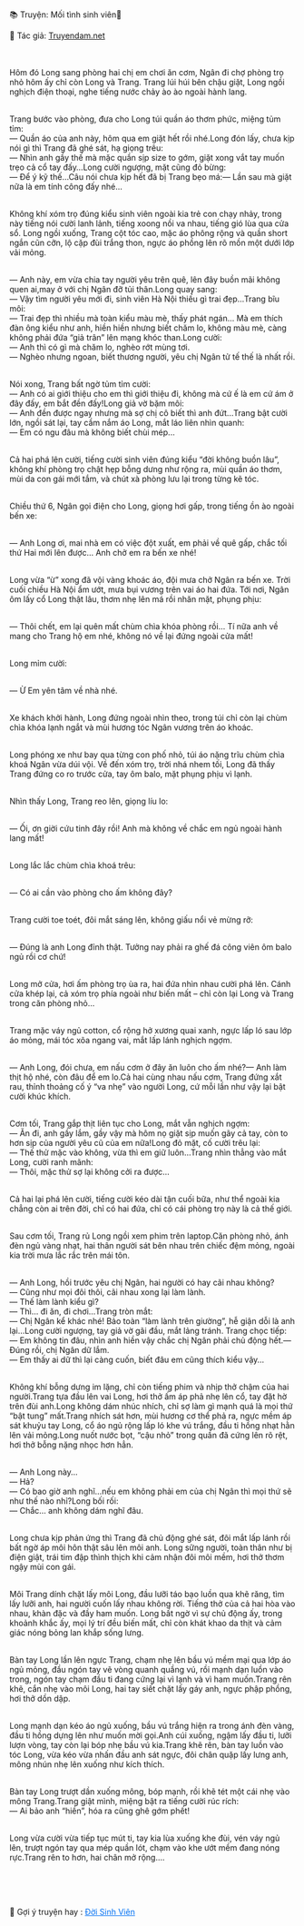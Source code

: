 
📚 Truyện: Mối tình sinh viên🔞 
<br>
<p>📖 Tác giả: <a href="https://truyendam.net" target="_blank" title="Truyện sex người lớn, truyện 18+ tại Truyendam.net">Truyendam.net</a></p>
<br></br>
<!-- Escalation flagship: bắt đầu ngoại tình, hôn hít, va chạm nóng bỏng, chemistry bùng nổ, mùi flagship sex sinh viên, chuẩn motif phòng trọ 18+, Truyendam.net truyện sex cập nhật nhanh nhất -->
Hôm đó Long sang phòng hai chị em chơi ăn cơm, Ngân đi chợ phòng trọ nhỏ hôm ấy chỉ còn Long và Trang.  Trang lúi húi bên chậu giặt, Long ngồi nghịch điện thoại, nghe tiếng nước chảy ào ào ngoài hành lang.<br></br>

Trang bước vào phòng, đưa cho Long túi quần áo thơm phức, miệng tủm tỉm:<br>
— Quần áo của anh này, hôm qua em giặt hết rồi nhé.Long đón lấy, chưa kịp nói gì thì Trang đã ghé sát, hạ giọng trêu:<br>— Nhìn anh gầy thế mà mặc quần sịp size to gớm, giặt xong vắt tay muốn trẹo cả cổ tay đấy…Long cười ngượng, mặt cũng đỏ bừng:<br>— Để ý kỹ thế…Câu nói chưa kịp hết đã bị Trang bẹo má:— Lần sau mà giặt nữa là em tính công đấy nhé...<br></br>

Không khí xóm trọ đúng kiểu sinh viên ngoài kia trẻ con chạy nhảy, trong này tiếng nói cười lanh lảnh, tiếng xoong nồi va nhau, tiếng gió lùa qua cửa sổ. Long ngồi xuống, Trang cột tóc cao, mặc áo phông rộng và quần short ngắn cũn cỡn, lộ cặp đùi trắng thon, ngực áo phồng lên rõ mồn một dưới lớp vải mỏng.<br></br>

— Anh này, em vừa chia tay người yêu trên quê, lên đây buồn mãi không quen ai,may ở với chị Ngân đỡ tủi thân.Long quay sang:<br>— Vậy tìm người yêu mới đi, sinh viên Hà Nội thiếu gì trai đẹp…Trang bĩu môi:<br>— Trai đẹp thì nhiều mà toàn kiểu màu mè, thấy phát ngán… Mà em thích đàn ông kiểu như anh, hiền hiền nhưng biết chăm lo, không màu mè, càng không phải đứa “giả trân” lên mạng khóc than.Long cười:<br>— Anh thì có gì mà chăm lo, nghèo rớt mùng tơi.<br>— Nghèo nhưng ngoan, biết thương người, yêu chị Ngân tử tế thế là nhất rồi.<br></br>

Nói xong, Trang bất ngờ tủm tỉm cười:<br>— Anh có ai giới thiệu cho em thì giới thiệu đi, không mà cứ ế là em cứ ám ở đây đấy, em bắt đền đấy!Long giả vờ bặm môi:<br>— Anh đền được ngay nhưng mà sợ chị cô biết thì anh đứt…Trang bật cười lớn, ngồi sát lại, tay cầm nắm áo Long, mắt láo liên nhìn quanh:<br>— Em có ngu đâu mà không biết chùi mép...<br></br>

Cả hai phá lên cười, tiếng cười sinh viên đúng kiểu “đời không buồn lâu”, không khí phòng trọ chật hẹp bỗng dưng như rộng ra, mùi quần áo thơm, mùi da con gái mới tắm, và chút xà phòng lưu lại trong từng kẽ tóc.<br></br>

Chiều thứ 6, Ngân gọi điện cho Long, giọng hơi gấp, trong tiếng ồn ào ngoài bến xe:<br></br>

— Anh Long ơi, mai nhà em có việc đột xuất, em phải về quê gấp, chắc tối thứ Hai mới lên được… Anh chở em ra bến xe nhé!<br></br>

Long vừa “ừ” xong đã vội vàng khoác áo, đội mưa chở Ngân ra bến xe. Trời cuối chiều Hà Nội ẩm ướt, mưa bụi vương trên vai áo hai đứa. Tới nơi, Ngân ôm lấy cổ Long thật lâu, thơm nhẹ lên má rồi nhăn mặt, phụng phịu:<br></br>

— Thôi chết, em lại quên mất chùm chìa khóa phòng rồi… Tí nữa anh về mang cho Trang hộ em nhé, không nó về lại đứng ngoài cửa mất!<br></br>

Long mỉm cười:<br></br>

— Ừ Em yên tâm về nhà nhé.<br></br>

Xe khách khởi hành, Long đứng ngoài nhìn theo, trong túi chỉ còn lại chùm chìa khóa lạnh ngắt và mùi hương tóc Ngân vương trên áo khoác. <br></br>

Long phóng xe như bay qua từng con phố nhỏ, túi áo nặng trĩu chùm chìa khoá Ngân vừa dúi vội. Về đến xóm trọ, trời nhá nhem tối, Long đã thấy Trang đứng co ro trước cửa, tay ôm balo, mặt phụng phịu vì lạnh.<br></br>

Nhìn thấy Long, Trang reo lên, giọng líu lo:<br></br>

— Ối, ơn giời cứu tinh đây rồi! Anh mà không về chắc em ngủ ngoài hành lang mất!<br></br>

Long lắc lắc chùm chìa khoá trêu:<br></br>

— Có ai cần vào phòng cho ấm không đây?<br></br>

Trang cười toe toét, đôi mắt sáng lên, không giấu nổi vẻ mừng rỡ:<br></br>

— Đúng là anh Long đỉnh thật. Tưởng nay phải ra ghế đá công viên ôm balo ngủ rồi cơ chứ!<br></br>

Long mở cửa, hơi ấm phòng trọ ùa ra, hai đứa nhìn nhau cười phá lên. Cánh cửa khép lại, cả xóm trọ phía ngoài như biến mất – chỉ còn lại Long và Trang trong căn phòng nhỏ...<br></br>

Trang mặc váy ngủ cotton, cổ rộng hở xương quai xanh, ngực lấp ló sau lớp áo mỏng, mái tóc xõa ngang vai, mắt lấp lánh nghịch ngợm.<br></br>

— Anh Long, đói chưa, em nấu cơm  ở đây ăn luôn cho ấm nhé?— Anh làm thịt hộ nhé, còn đâu để em lo.Cả hai cùng nhau nấu cơm, Trang đứng xắt rau, thỉnh thoảng cố ý “va nhẹ” vào người Long, cứ mỗi lần như vậy lại bật cười khúc khích.<br></br>

Cơm tối, Trang gắp thịt liên tục cho Long, mắt vẫn nghịch ngợm:<br>— Ăn đi, anh gầy lắm, gầy vậy mà hôm nọ giặt sịp muốn gãy cả tay, còn to hơn sịp của người yêu cũ của em nữa!Long đỏ mặt, cố cười trêu lại:<br>— Thế thử mặc vào không, vừa thì em giữ luôn…Trang nhìn thẳng vào mắt Long, cười ranh mãnh:<br>— Thôi, mặc thử sợ lại không cởi ra được…<br></br>

Cả hai lại phá lên cười, tiếng cười kéo dài tận cuối bữa, như thể ngoài kia chẳng còn ai trên đời, chỉ có hai đứa, chỉ có cái phòng trọ này là cả thế giới.<br></br>

Sau cơm tối, Trang rủ Long ngồi xem phim trên laptop.Căn phòng nhỏ, ánh đèn ngủ vàng nhạt, hai thân người sát bên nhau trên chiếc đệm mỏng, ngoài kia trời mưa lắc rắc trên mái tôn.<br></br>

— Anh Long, hồi trước yêu chị Ngân, hai người có hay cãi nhau không?<br>— Cũng như mọi đôi thôi, cãi nhau xong lại làm lành.<br>— Thế làm lành kiểu gì?<br>— Thì… đi ăn, đi chơi…Trang tròn mắt:<br>— Chị Ngân kể khác nhé! Bảo toàn “làm lành trên giường”, hễ giận dỗi là anh lại…Long cười ngượng, tay giả vờ gãi đầu, mắt lảng tránh. Trang chọc tiếp:<br>— Em không tin đâu, nhìn anh hiền vậy chắc chị Ngân phải chủ động hết.— Đúng rồi, chị Ngân dữ lắm.<br>— Em thấy ai dữ thì lại càng cuốn, biết đâu em cũng thích kiểu vậy…<br></br>

Không khí bỗng dưng im lặng, chỉ còn tiếng phim và nhịp thở chậm của hai người.Trang tựa đầu lên vai Long, hơi thở ấm áp phả nhẹ lên cổ, tay đặt hờ trên đùi anh.Long không dám nhúc nhích, chỉ sợ làm gì mạnh quá là mọi thứ “bật tung” mất.Trang nhích sát hơn, mùi hương cơ thể phả ra, ngực mềm áp sát khuỷu tay Long, cổ áo ngủ rộng lấp ló khe vú trắng, đầu ti hồng nhạt hằn lên vải mỏng.Long nuốt nước bọt, “cậu nhỏ” trong quần đã cứng lên rõ rệt, hơi thở bỗng nặng nhọc hơn hẳn.<br></br>

— Anh Long này…<br>— Hả?<br>— Có bao giờ anh nghĩ…nếu  em không phải em của chị Ngân thì mọi thứ sẽ như thế nào nhỉ?Long bối rối:<br>— Chắc… anh không dám nghĩ đâu.<br></br>

Long chưa kịp phản ứng thì Trang đã chủ động ghé sát, đôi mắt lấp lánh rồi bất ngờ áp môi hôn thật sâu lên môi anh. Long sững người, toàn thân như bị điện giật, trái tim đập thình thịch khi cảm nhận đôi môi mềm, hơi thở thơm ngậy mùi con gái. <br></br>

Môi Trang dính chặt lấy môi Long, đầu lưỡi táo bạo luồn qua khẽ răng, tìm lấy lưỡi anh, hai người cuốn lấy nhau không rời. Tiếng thở của cả hai hòa vào nhau, khàn đặc và đầy ham muốn. Long bất ngờ vì sự chủ động ấy, trong khoảnh khắc ấy, mọi lý trí đều biến mất, chỉ còn khát khao da thịt và cảm giác nóng bỏng lan khắp sống lưng.<br></br>

Bàn tay Long lần lên ngực Trang, chạm nhẹ lên bầu vú mềm mại qua lớp áo ngủ mỏng, đầu ngón tay vẽ vòng quanh quầng vú, rồi mạnh dạn luồn vào trong, ngón tay chạm đầu ti đang cứng lại vì lạnh và vì ham muốn.Trang rên khẽ, cắn nhẹ vào môi Long, hai tay siết chặt lấy gáy anh, ngực phập phồng, hơi thở dồn dập.<br></br>

Long mạnh dạn kéo áo ngủ xuống, bầu vú trắng hiện ra trong ánh đèn vàng, đầu ti hồng dựng lên như muốn mời gọi.Anh cúi xuống, ngậm lấy đầu ti, lưỡi lượn vòng, tay còn lại bóp nhẹ bầu vú kia.Trang khẽ rên, bàn tay luồn vào tóc Long, vừa kéo vừa nhấn đầu anh sát ngực, đôi chân quặp lấy lưng anh, mông nhún nhẹ lên xuống như kích thích.<br></br>

Bàn tay Long trượt dần xuống mông, bóp mạnh, rồi khẽ tét một cái nhẹ vào mông Trang.Trang giật mình, miệng bật ra tiếng cười rúc rích:<br>
— Ai bảo anh “hiền”, hóa ra cũng ghê gớm phết!<br></br>

Long vừa cười vừa tiếp tục mút ti, tay kia lùa xuống khe đùi, vén váy ngủ lên, trượt ngón tay qua mép quần lót, chạm vào khe ướt mềm đang nóng rực.Trang rên to hơn, hai chân mở rộng....<br></br>
<!-- Truyện sex ngoại tình, vợ công ty bds, vợ bị xếp hiếp dâm, sex văn phòng, truyện sex lén lút, sex vợ nhân viên, truyện sex 18+, sex Việt Nam, Truyendam.net tổng hợp truyện sex hay -->
<br></br>
<p>
  📢 Gợi ý truyện hay : 
  <a href="https://truyendam.net/truyen/doi-sinh-vien" 
     target="_blank" 
     title="Truyện sex người lớn, truyện 18+ tại Truyendam.net"
     style="text-decoration: underline; color: #0070f3;"
  >
    Đời Sinh Viên
  </a>
</p>